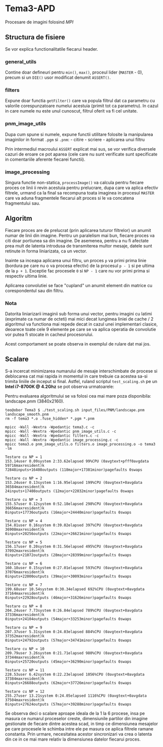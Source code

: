 # Tema3-APD
Procesare de imagini folosind *MPI*

## Structura de fisiere
Se vor explica functionalitatile fiecarui header.

### general_utils
Contine doar defineuri pentru `min()`, `max()`, proceul lider (`MASTER` - 0),
precum si un `DIE()` usor modificat denumit `ASSERT()`.

### filters
Expune doar functia `getFilter()` care va popula filtrul dat ca parametru cu
valorile corespunzatoare numelui acestuia (primit tot ca parametru). In cazul
in care numele nu este unul cunoscut, filtrul oferit va fi cel unitate.

### pnm_image_utils
Dupa cum spune si numele, expune functii utilitare folosite la manipularea
imaginilor in format `.pgm` si `.pnm`:
	- citire
	- scriere
	- aplicarea unui filtru

Prin intermediul macroului `ASSERT` explicat mai sus, se vor verifica diversele
cazuri de eroare ce pot aparea (cele care nu sunt verificate sunt specificate
in comentariile aferente fiecarei functii).

### image_processing
Singura functie non-statica, `processImage()` va calcula pentru fiecare proces
ce linii ii revin acestuia pentru prelucrare, dupa care va aplica efectiv
filtrele, urmand ca la final sa recompuna toata imaginea in procesul `MASTER`
care va aduna fragmentele fiecarui alt proces si le va concatena fragmentului
sau.

## Algoritm
Fiecare proces are de prelucrat (prin aplicarea tuturor filtrelor) un anumit
numar de linii din imagine. Pentru un paralelism mai bun, fiecare proces va
citi doar portiunea sa din imagine. De asemenea, pentru a nu fi afectate prea
mult de latenta introdusa de transmiterea multor mesaje, datele sunt retinute
in forma liniarizata, ca un vector.

Inainte sa inceapa aplicarea unui filtru, un proces `p` va primi prima linie
(bordura pe care nu o va procesa efectiv) de la procesul `p - 1` si pe ultima
de la `p + 1`. Exceptie fac procesele `0` si `NP - 1` care nu vor primi prima si
respectiv ultima linie.

Aplicarea convolutiei se face "cupland" un anumit element din matrice cu
corespondentul sau din filtru.

### Nota
Datorita liniarizarii imaginii sub forma unui vector, pentru imagini cu latimi
(exprimate ca numar de octeti) mai mici decat lungimea liniei de cache / 2
algoritmul va functiona mai repede decat in cazul unei implementari clasice,
deoarece toate cele 9 elemente pe care se va aplica operatia de convolutie vor
putea fi stocate in cacheul procesorului.

Acest comportament se poate observa in exemplul de rulare dat mai jos.

## Scalare
S-a incercat minimizarea numarului de mesaje interschimbate de procese si
deblocarea cat mai rapida in momentul in care trebuie ca acestea sa-si trimita
liniile de inceput si final. Astfel, ruland scriptul `test_scaling.sh` pe un
**Intel i7-8700K @ 4.2Ghz** se pot observa urmatoarele:

Pentru evaluarea algoritmului se va folosi cea mai mare poza disponibila:
landscape.pnm (3840x2160).

```
teo@obor Tema3 $ ./test_scaling.sh input_files/PNM/landscape.pnm landscape_smooth.pnm
rm -f tema3 *.o .fuse_hidden* *.pgm *.pnm

mpicc -Wall -Wextra -Wpedantic tema3.c -c
mpicc -Wall -Wextra -Wpedantic pnm_image_utils.c -c
mpicc -Wall -Wextra -Wpedantic filters.c -c
mpicc -Wall -Wextra -Wpedantic image_processing.c -c
mpicc tema3.o pnm_image_utils.o filters.o image_processing.o -o tema3 -lm

Testare cu NP = 1
153.14user 0.09system 2:33.62elapsed 99%CPU (0avgtext+pfff0avgdata 59716maxresident)k
72848inputs+16408outputs (118major+17381minor)pagefaults 0swaps

Testare cu NP = 2
153.24user 0.13system 1:16.95elapsed 199%CPU (0avgtext+0avgdata 36584maxresident)k
24inputs+17408outputs (12major+22032minor)pagefaults 0swaps

Testare cu NP = 3
155.57user 0.12system 0:52.18elapsed 298%CPU (0avgtext+0avgdata 36656maxresident)k
0inputs+17736outputs (16major+24440minor)pagefaults 0swaps

Testare cu NP = 4
154.81user 0.16system 0:39.02elapsed 397%CPU (0avgtext+0avgdata 36908maxresident)k
0inputs+20256outputs (22major+26621minor)pagefaults 0swaps

Testare cu NP = 5
156.17user 0.20system 0:31.56elapsed 495%CPU (0avgtext+0avgdata 37092maxresident)k
0inputs+21072outputs (28major+28399minor)pagefaults 0swaps

Testare cu NP = 6
160.18user 0.15system 0:27.01elapsed 593%CPU (0avgtext+0avgdata 37076maxresident)k
0inputs+22000outputs (39major+30093minor)pagefaults 0swaps

Testare cu NP = 7
199.68user 10.54system 0:30.34elapsed 692%CPU (0avgtext+0avgdata 37164maxresident)k
0inputs+22928outputs (46major+31626minor)pagefaults 0swaps

Testare cu NP = 8
204.24user 7.73system 0:26.84elapsed 789%CPU (0avgtext+0avgdata 37336maxresident)k
0inputs+24104outputs (54major+33253minor)pagefaults 0swaps

Testare cu NP = 9
207.37user 5.31system 0:24.03elapsed 884%CPU (0avgtext+0avgdata 37352maxresident)k
0inputs+24792outputs (57major+34741minor)pagefaults 0swaps

Testare cu NP = 10
209.79user 3.26system 0:21.71elapsed 980%CPU (0avgtext+0avgdata 37344maxresident)k
0inputs+25720outputs (45major+36290minor)pagefaults 0swaps

Testare cu NP = 11
228.53user 6.42system 0:22.23elapsed 1056%CPU (0avgtext+0avgdata 37384maxresident)k
0inputs+26688outputs (62major+37726minor)pagefaults 0swaps

Testare cu NP = 12
255.27user 13.21system 0:24.05elapsed 1116%CPU (0avgtext+0avgdata 37504maxresident)k
0inputs+27624outputs (57major+39288minor)pagefaults 0swaps
```

Se observa deci o scalare aproape ideala de la 1 la 6 procese, insa pe masura
ce numarul proceselor creste, dimensiunile partilor din imagine gestionate de
fiecare dintre acestea scad, in timp ce dimensiunea mesajelor pe care procesele
le schimba intre ele pe masura ce aplica filtrele ramane constanta. Prin urmare,
necesitatea acestor sincronizari va crea o latenta din ce in ce mai mare relativ
la dimensiunea datelor fiecarui proces.